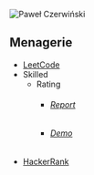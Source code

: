 ![Paweł Czerwiński](https://raw.githubusercontent.com/samsisle/menagerie/master/raw/pawel-czerwinski-pRSHSA2H_QU-unsplash.jpg)

## Menagerie

- [LeetCode](https://leetcode.com/samsisle/)
- Skilled
  - Rating
    - ###### [Report](https://www.skilledinc.com/report-card/2243)
    - ###### [Demo](https://rating.now.sh)
- [HackerRank](https://www.hackerrank.com/samsisle)
